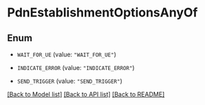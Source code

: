 # PdnEstablishmentOptionsAnyOf

## Enum


* `WAIT_FOR_UE` (value: `"WAIT_FOR_UE"`)

* `INDICATE_ERROR` (value: `"INDICATE_ERROR"`)

* `SEND_TRIGGER` (value: `"SEND_TRIGGER"`)


[[Back to Model list]](../README.md#documentation-for-models) [[Back to API list]](../README.md#documentation-for-api-endpoints) [[Back to README]](../README.md)


